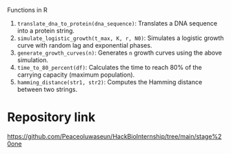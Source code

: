 
Functions in R

1. `translate_dna_to_protein(dna_sequence)`: Translates a DNA sequence into a protein string.
2. `simulate_logistic_growth(t_max, K, r, N0)`: Simulates a logistic growth curve with random lag and exponential phases.
3. `generate_growth_curves(n)`: Generates `n` growth curves using the above simulation.
4. `time_to_80_percent(df)`: Calculates the time to reach 80% of the carrying capacity (maximum population).
5. `hamming_distance(str1, str2)`: Computes the Hamming distance between two strings.

# Repository link 
https://github.com/Peaceoluwaseun/HackBioInternship/tree/main/stage%20one
